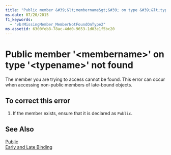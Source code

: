 ```yaml
---
title: "Public member &#39;&lt;membername&gt;&#39; on type &#39;&lt;typename&gt;&#39; not found"
ms.date: 07/20/2015
f1_keywords: 
  - "vbrMissingMember_MemberNotFoundOnType2"
ms.assetid: 6300feb8-78ac-4dd0-9653-1d03e1f5bc20
---
```

# Public member &#39;&lt;membername&gt;&#39; on type &#39;&lt;typename&gt;&#39; not found
The member you are trying to access cannot be found. This error can occur when accessing non-public members of late-bound objects.  
  
## To correct this error  
  
1.  If the member exists, ensure that it is declared as `Public`.  
  
## See Also  
 [Public](../../visual-basic/language-reference/modifiers/public.md)  
 [Early and Late Binding](../../visual-basic/programming-guide/language-features/early-late-binding/index.md)
